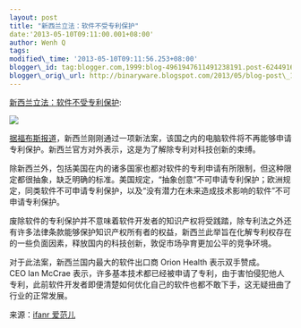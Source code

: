 ```yaml
--- 
layout: post 
title: "新西兰立法：软件不受专利保护" 
date:'2013-05-10T09:11:00.001+08:00' 
author: Wenh Q
tags:
modified\_time: '2013-05-10T09:11:56.253+08:00' 
blogger\_id: tag:blogger.com,1999:blog-4961947611491238191.post-6244916841763062509
blogger\_orig\_url: http://binaryware.blogspot.com/2013/05/blog-post\_10.html
---
```

[新西兰立法：软件不受专利保护](http://www.oschina.net/news/40375/new-zealand--software-will-no-longer-be-patentable):

![](http://static.oschina.net/uploads/img/201305/10075042_OfM1.jpg)

[据福布斯报道](http://www.forbes.com/sites/reuvencohen/2013/05/08/new-zealand-government-announces-that-software-will-no-longer-be-patentable/)，新西兰刚刚通过一项新法案，该国之内的电脑软件将不再能够申请专利保护。新西兰官方对外表示，这是为了解除专利对科技创新的束缚。

除新西兰外，包括美国在内的诸多国家也都对软件的专利申请有所限制，但这种限定都很抽象，缺乏明确的标准。美国规定，“抽象创意”不可申请专利保护；欧洲规定，同类软件不可申请专利保护，以及“没有潜力在未来造成技术影响的软件”不可申请专利保护。

废除软件的专利保护并不意味着软件开发者的知识产权将受践踏，除专利法之外还有许多法律条款能够保护知识产权所有者的权益，新西兰此举旨在化解专利权存在的一些负面因素，释放国内的科技创新，敦促市场孕育更加公平的竞争环境。

对于此法案，新西兰国内最大的软件出口商 Orion Health 表示双手赞成。CEO Ian
McCrae
表示，许多基本技术都已经被申请了专利，由于害怕侵犯他人专利，此前软件开发者即便清楚如何优化自己的软件也都不敢下手，这无疑扭曲了行业的正常发展。

来源：[ifanr
爱范儿](https://www.google.com/reader/view/feed/http%3A%2F%2Fwww.ifanr.com%2Ffeed)
